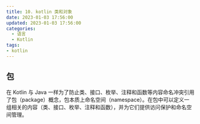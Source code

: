 ```yaml
---
title: 10. kotlin 类和对象
date: 2023-01-03 17:56:00
updated: 2023-01-03 17:56:00
categories:
  - 语言
  - Kotlin
tags:
- kotlin
---
```


## 包

在 Kotlin 与 Java 一样为了防止类、接口、枚举、注释和函数等内容命名冲突引用了包（package）概念，包本质上命名空间（namespace）。在包中可以定义一组相关的内容（类、接口、枚举、注释和函数），并为它们提供访问保护和命名空间管理。

